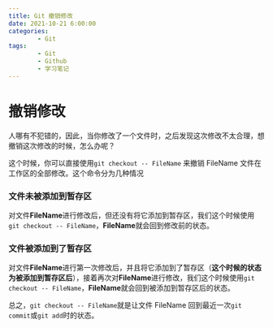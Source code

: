 ```yaml
---
title: Git 撤销修改
date: 2021-10-21 6:00:00
categories:
        - Git
tags:
        - Git
        - Github
        - 学习笔记
---
```


# 撤销修改

人哪有不犯错的，因此，当你修改了一个文件时，之后发现这次修改不太合理，想撤销这次修改的时候，怎么办呢？

这个时候，你可以直接使用`git checkout -- FileName` 来撤销 FileName 文件在工作区的全部修改。这个命令分为几种情况

### 文件未被添加到暂存区

对文件**FileName**进行修改后，但还没有将它添加到暂存区，我们这个时候使用`git checkout -- FileName`，**FileName**就会回到修改前的状态。

### 文件被添加到了暂存区

对文件**FileName**进行第一次修改后，并且将它添加到了暂存区（**这个时候的状态为被添加到暂存区后**），接着再次对**FileName**进行修改，我们这个时候使用`git checkout -- FileName`，**FileName**就会回到被添加到暂存区后的状态。

总之，`git checkout -- FileName`就是让文件 FileName 回到最近一次`git commit`或`git add`时的状态。
